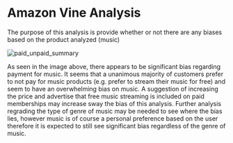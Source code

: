 # Amazon Vine Analysis

The purpose of this analysis is provide whether or not there are any biases based on the product analyzed (music)

![paid_unpaid_summary](https://user-images.githubusercontent.com/92961267/162639993-9cf90eda-8b40-48fd-8d7a-ab57ad7eeddc.png)

As seen in the image above, there appears to be significant bias regarding payment for music. It seems that a unanimous majority of customers prefer to not pay for music products (e.g. prefer to stream their music for free) and seem to have an overwhelming bias on music. A suggestion of increasing the price and advertise that free music streaming is included on paid memberships may increase sway the bias of this analysis. Further analysis regrading the type of genre of music may be needed to see where the bias lies, however music is of course a personal preference based on the user therefore it is expected to still see significant bias regardless of the genre of music.
